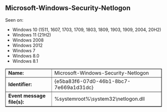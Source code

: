 ## Microsoft-Windows-Security-Netlogon

Seen on:
* Windows 10 (1511, 1607, 1703, 1709, 1803, 1809, 1903, 1909, 2004, 20H2)
* Windows 11 (21H2)
* Windows 2008
* Windows 2012
* Windows 7
* Windows 8.0
* Windows 8.1

<table border="1" class="docutils">
  <tbody>
    <tr>
      <td><b>Name:</b></td>
      <td>Microsoft-Windows-Security-Netlogon</td>
    </tr>
    <tr>
      <td><b>Identifier:</b></td>
      <td>{e5ba83f6-07d0-46b1-8bc7-7e669a1d31dc}</td>
    </tr>
    <tr>
      <td><b>Event message file(s):</b></td>
      <td>%systemroot%\system32\netlogon.dll</td>
    </tr>
  </tbody>
</table>

&nbsp;

